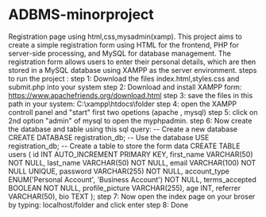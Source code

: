 # ADBMS-minorproject
Registration page using html,css,mysadmin(xamp).
This project aims to create a simple registration form using HTML for the frontend, PHP for server-side processing, and MySQL for database management. The registration form allows users to enter their personal details, which are then stored in a MySQL database using XAMPP as the server environment.
steps to run the project :
step 1: Download the files index.html,styles.css and submit.php into your system 
step 2: Download and install XAMPP form:  https://www.apachefriends.org/download.html
step 3: save the files in this path in your system: C:\xampp\htdocs\folder
step 4: open the XAMPP controll panel and "start" first two opetions (apache , mysql)
step 5: click on 2nd option "admin" of mysql to open the myphpadmin.
step 6: Now create the database and table using this sql query: 
-- Create a new database
CREATE DATABASE registration_db;
-- Use the database
USE registration_db;
-- Create a table to store the form data
CREATE TABLE users (
    id INT AUTO_INCREMENT PRIMARY KEY,
    first_name VARCHAR(50) NOT NULL,
    last_name VARCHAR(50) NOT NULL,
    email VARCHAR(100) NOT NULL UNIQUE,
    password VARCHAR(255) NOT NULL,
    account_type ENUM('Personal Account', 'Business Account') NOT NULL,
    terms_accepted BOOLEAN NOT NULL,
    profile_picture VARCHAR(255),
    age INT,
    referrer VARCHAR(50),
    bio TEXT
);
step 7: Now open the index page on your broser by typing: localhost/folder and click enter
step 8: Done
